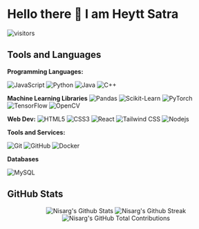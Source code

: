 <!-- Banner -->

# Hello there 👋 I am Heytt Satra
  ![visitors](https://visitor-badge.laobi.icu/badge?page_id=heytt-satra.heytt-satra)

<!-- Coded Intro -->

<div align= "center">

</div>




## Tools and Languages 
    
**Programming Languages:**

![JavaScript](https://img.shields.io/badge/-JavaScript-black?style=flat-square&logo=javascript)
![Python](https://img.shields.io/badge/-Python-black?style=flat-square&logo=Python)
![Java](https://img.shields.io/badge/-Java-E34A86?style=flat-square&logo=java)
![C++](https://img.shields.io/badge/-C++-00599C?style=flat-square&logo=c)

**Machine Learning Libraries**
![Pandas](https://img.shields.io/badge/-Pandas-black?style=flat-square&logo=pandas)
![Scikit-Learn](https://img.shields.io/badge/-Scikit%20Learn-black?style=flat-square&logo=scikit-learn)
![PyTorch](https://img.shields.io/badge/-PyTorch-black?style=flat-square&logo=pytorch)
![TensorFlow](https://img.shields.io/badge/-TensorFlow-black?style=flat-square&logo=tensorflow)
![OpenCV](https://img.shields.io/badge/-OpenCV-black?style=flat-square&logo=opencv)

**Web Dev:**
![HTML5](https://img.shields.io/badge/-HTML5-E34F26?style=flat-square&logo=html5&logoColor=white)
![CSS3](https://img.shields.io/badge/-CSS3-1572B6?style=flat-square&logo=css3)
![React](https://img.shields.io/badge/-React-black?style=flat-square&logo=react)
![Tailwind CSS](https://img.shields.io/badge/-Tailwind%20CSS-black?style=flat-square&logo=tailwindcss)
![Nodejs](https://img.shields.io/badge/-Nodejs-black?style=flat-square&logo=Node.js)

**Tools and Services:**

![Git](https://img.shields.io/badge/-Git-black?style=flat-square&logo=git)
![GitHub](https://img.shields.io/badge/-GitHub-181717?style=flat-square&logo=github)
![Docker](https://img.shields.io/badge/docker-%230db7ed.svg?style=for-the-badge&logo=docker&logoColor=white)

**Databases**

![MySQL](https://img.shields.io/badge/mysql-4479A1.svg?style=for-the-badge&logo=mysql&logoColor=white)






<!-- Stats  -->

 ## GitHub Stats

 <div align="center">
 
 ![Nisarg's Github Stats](https://github-readme-stats.vercel.app/api?username=heytt-satra&show_icons=true&theme=tokyonight&hide_border=true)
 ![Nisarg's Github Streak](https://streak-stats.demolab.com?user=heytt-satra&theme=tokyonight&hide_border=true&card_width=180&hide_total_contributions=true&hide_longest_streak=true)
 ![Nisarg's GitHub Total Contributions](https://github-readme-streak-stats.herokuapp.com?user=heytt-satra&theme=tokyonight&hide_border=true&card_width=180&hide_current_streak=true&hide_longest_streak=true)

 </div>

